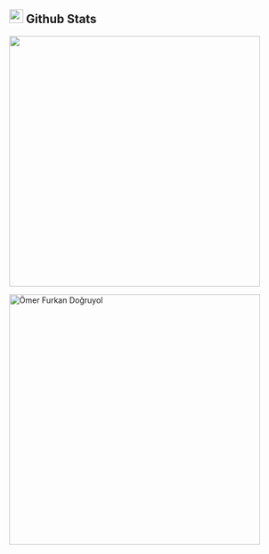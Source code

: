 ## <img src="https://media.giphy.com/media/iY8CRBdQXODJSCERIr/giphy.gif" width="25"> <b>Github Stats</b>

<a href="https://github.com/dogruyolomerfurkan/">
  <img align="center" src="https://github-readme-stats.vercel.app/api?username=dogruyolomerfurkan&include_all_commits=true&count_private=true&show_icons=true&line_height=20&theme=transparent" width="450"/>
</a>

<p>
    <a href="https://github.com/dogruyolomerfurkan">
        <img src="https://github-readme-stats.vercel.app/api/top-langs?username=dogruyolomerfurkan&show_icons=true&locale=en&layout=compact&theme=transparent&layout=compact" width="450" alt="Ömer Furkan Doğruyol"/>
    </a>
</p>
